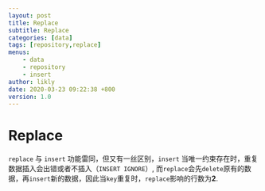 ```yaml
---
layout: post
title: Replace
subtitle: Replace
categories: [data]
tags: [repository,replace]
menus:
    - data
    - repository
    - insert
author: likly
date: 2020-03-23 09:22:38 +800
version: 1.0
---
```


#  Replace
  
  `replace` 与 `insert` 功能雷同，但又有一丝区别，`insert` 当唯一约束存在时，重复数据插入会出错或者不插入（`INSERT IGNORE`）,
  而`replace`会先`delete`原有的数据，再`insert`新的数据，因此当`key`重复时，`replace`影响的行数为**2**.